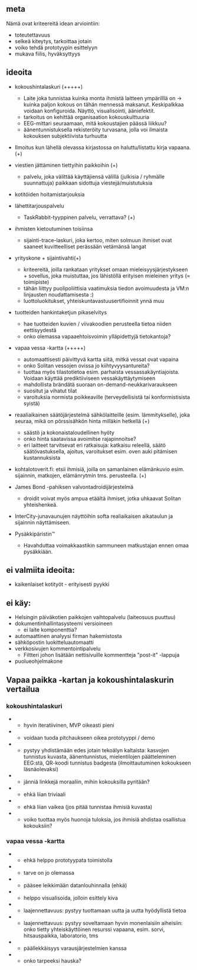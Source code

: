 ## meta

Nämä ovat kriteereitä idean arviointiin:

- toteutettavuus
- selkeä kiteytys, tarkoittaa jotain
- voiko tehdä prototyypin esittelyyn
- mukava fiilis, hyväksyttyys

## ideoita

- kokoushintalaskuri (+++++)
  - Laite joka tunnistaa kuinka monta ihmistä laitteen ympärilllä on -> kuinka paljon kokous on tähän mennessä maksanut. Keskipalkkaa voidaan konfiguroida. Näyttö, visualisointi, ääniefektit.
  - tarkoitus on kehittää organisaation kokouskulttuuria
  - EEG-mittari seuraamaan, mitä kokoustajien päässä liikkuu?
  - äänentunnistuksella rekisteröity turvasana, jolla voi ilmaista kokouksen subjektiivista turhuutta

- Ilmoitus kun lähellä olevassa kirjastossa on haluttu/listattu kirja vapaana. (+)

- viestien jättäminen tiettyihin paikkoihin (+)
  - palvelu, joka välittää käyttäjiensä välillä (julkisia / ryhmälle suunnattuja) paikkaan sidottuja viestejä/muistutuksia

- kotitöiden hoitamistarjouksia
- lähettitarjouspalvelu
  - TaskRabbit-tyyppinen palvelu, verrattava? (+)

- ihmisten kietoutuminen toisiinsa
  - sijainti-trace-laskuri, joka kertoo, miten solmuun ihmiset ovat saaneet kuvitteelliset perässään vetämänsä langat

- yrityskone + sijaintivahti(+)
  - kriteereitä, joilla rankataan yritykset omaan mieleisyysjärjestykseen + sovellus, joka muistuttaa, jos lähistöllä erityisen mieleinen yritys (= toimipiste)
  - tähän liittyy puolipoliittisia vaatimuksia tiedon avoimuudesta ja VM:n linjausten noudattamisesta :)
  - luottoluokitukset, yhteiskuntavastuusertifioinnit ynnä muu

- tuotteiden hankintaketjun pikaselvitys
  - hae tuotteiden kuvien / viivakoodien perusteella tietoa niiden eettisyydestä
  - onko olemassa vapaaehtoisvoimin ylläpidettyjä tietokantoja?

- vapaa vessa -kartta (+++++)
  - automaattisesti päivittyvä kartta siitä, mitkä vessat ovat vapaina
  - onko Solitan vessojen ovissa jo kiihtyvyysantureita?
  - tuottaa myös tilastotietoa esim. parhaista vessassakäyntiajoista.  Voidaan käyttää prediktiiviseen vessakäyttäytymiseen
  - mahdollista brändätä suoraan on-demand-neukkarivaraukseen
  - suositut ja vihatut tilat
  - varoituksia normista poikkeaville (terveydellisistä tai konformistisista syistä)

- reaaliaikainen säätöjärjestelmä sähkölaitteille (esim. lämmitykselle), joka seuraa, mikä on pörssisähkön hinta milläkin hetkellä (+)
  - säästö ja kokonaistaloudellinen hyöty
  - onko hinta saatavissa avoimitse rajapinnoitse?
  - eri laitteet tarvitsevat eri ratkaisuja: katkaisu releellä, säätö säätövastuksella, ajoitus, varoitukset esim. oven auki pitämisen kustannuksista

- kohtalotoverit.fi: etsii ihmisiä, joilla on samanlainen elämänkuvio esim. sijainnin, matkojen, elämänrytmin tms. perusteella. (+)

- James Bond -pahiksen valvontadroidijärjestelmä
  - droidit voivat myös ampua etäältä ihmiset, jotka uhkaavat Solitan yhteishenkeä.

- InterCity-junavaunujen näyttöihin softa realiaikaisen aikataulun ja sijainnin näyttämiseen.

- Pysäkkipäristin™
  - Havahduttaa voimakkaastikin sammuneen matkustajan ennen omaa pysäkkiään.

## ei valmiita ideoita:
- kaikenlaiset kotityöt - erityisesti pyykki

## ei käy:
- Helsingin päiväkotien paikkojen vaihtopalvelu (laiteosuus puuttuu)
- dokumentinhallintasysteemi versioineen
  - ei laite komponenttia?
- automaattinen analyysi firman hakemistosta
- sähköpostin luokitteluautomaatti
- verkkosivujen kommentointipalvelu
  - Filtteri johon lisätään nettisivuille kommentteja "post-it" -lappuja
- puolueohjelmakone

## Vapaa paikka -kartan ja kokoushintalaskurin vertailua

### kokoushintalaskuri
- + hyvin iteratiivinen, MVP oikeasti pieni
- + voidaan tuoda pitchaukseen oikea prototyyppi / demo
- + pystyy yhdistämään edes jotain tekoälyn kaltaista: kasvojen tunnistus kuvasta, äänentunnistus, mielentilojen päätteleminen EEG:stä, QR-koodi tunnistus badgesta (ilmoittautuminen kokoukseen läsnäolevaksi)
- + jänniä linkkejä moraaliin, mihin kokouksilla pyritään?
- - ehkä liian triviaali
- - ehkä liian vaikea (jos pitää tunnistaa ihmisiä kuvasta)
- - voiko tuottaa myös huonoja tuloksia, jos ihmisiä ahdistaa osallistua kokouksiin?

### vapaa vessa -kartta
- + ehkä helppo prototyypata toimistolla
- + tarve on jo olemassa
- + pääsee leikkimään datanlouhinnalla (ehkä)
- + helppo visualisoida, jolloin esittely kiva
- + laajennettavuus: pystyy tuottamaan uutta ja uutta hyödyllistä tietoa
- + laajennettavuus: pystyy soveltamaan hyvin monenlaisiin aiheisiin: onko tietty yhteiskäyttöinen resurssi vapaana, esim. sorvi, hitsauspaikka, laboratorio, tms
- - päällekkäisyys varausjärjestelmien kanssa
- - onko tarpeeksi hauska?
